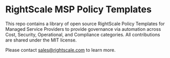 # RightScale MSP Policy Templates

This repo contains a library of open source RightScale Policy Templates for Managed Service Providers to provide governance via automation across Cost, Security, Operational, and Compliance categories.  All contributions are shared under the MIT license.

Please contact sales@rightscale.com to learn more.
